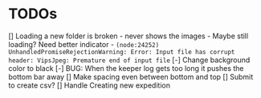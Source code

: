 # TODOs

[] Loading a new folder is broken - never shows the images - Maybe still loading? Need better indicator - `(node:24252) UnhandledPromiseRejectionWarning: Error: Input file has corrupt header: VipsJpeg: Premature end of input file`
[-] Change background color to black
[-] BUG: When the keeper log gets too long it pushes the bottom bar away
[] Make spacing even between bottom and top
[] Submit to create csv?
[] Handle Creating new expedition
